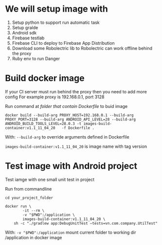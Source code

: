 # We will setup image with
1. Setup python to support run automatic task
2. Setup gralde
3. Android sdk
4. Firebase testlab
5. Firebase CLI to deploy to Firebase App Distribution
6. Download some Robolectric lib to Robolectric can work offline behind the proxy
7. Ruby env to run Danger

# Build docker image
If your CI server must run behind the proxy
then you need to add more config
For example proxy is 192.168.0.1, port 3128 

Run command at _folder that contain Dockerfile_ to buid image
```
docker build --build-arg PROXY_HOST=192.168.0.1 --build-arg PROXY_PORT=3128 --build-arg ANDROID_API_LEVEL=28 --build-arg ANDROID_BUILD_TOOLS_LEVEL=28.0.3 -t images-build-container:v1.1_11_04_20   -f Dockerfile .
```
With:
`--build-arg` to override arguments defined in Dockerfile

`images-build-container:v1.1_11_04_20` is image name with tag version

# Test image with Android project

Test iamge with one small unit test in project

Run from commandline
```
cd your_project_folder

docker run \
        -it --rm \
        -v "$PWD":/application \
        images-build-container:v1.1_11_04_20 \
    sh -c "./gradlew app:DebugUnitTest —tests=vn.com.company.UtilTest"

```

With:
`-v "$PWD":/application` mount current folder to working dir /application in docker image





